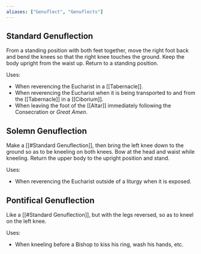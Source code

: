 ```yaml
---
aliases: ["Genuflect", "Genuflects"]
---
```

## Standard Genuflection
From a standing position with both feet together, move the right foot back and bend the knees so that the right knee touches the ground. Keep the body upright from the waist up. Return to a standing position.

Uses:

- When reverencing the Eucharist in a [[Tabernacle]].
- When reverencing the Eucharist when it is being transported to and from the [[Tabernacle]] in a [[Ciborium]].
- When leaving the foot of the [[Altar]] immediately following the Consecration or _Great Amen_.

## Solemn Genuflection
Make a [[#Standard Genuflection]], then bring the left knee down to the ground so as to be kneeling on both knees. Bow at the head and waist while kneeling. Return the upper body to the upright position and stand.

Uses:

- When reverencing the Eucharist outside of a liturgy when it is exposed.

## Pontifical Genuflection
Like a [[#Standard Genuflection]], but with the legs reversed, so as to kneel on the left knee.

Uses:

- When kneeling before a Bishop to kiss his ring, wash his hands, etc.